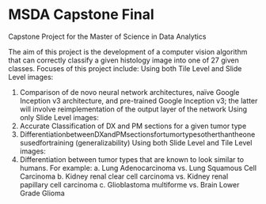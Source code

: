 # MSDA Capstone Final
Capstone Project for the Master of Science in Data Analytics

The aim of this project is the development of a computer vision algorithm that can correctly classify a given histology image into one of 27 given classes. Focuses of this project include:
Using both Tile Level and Slide Level images:
1) Comparison of de novo neural network architectures, naïve Google Inception v3 architecture, and pre-trained Google Inception v3; the latter will involve reimplementation of the output layer of the network
Using only Slide Level images:
2) Accurate Classification of DX and PM sections for a given tumor type
3) DifferentiationbetweenDXandPMsectionsfortumortypesotherthantheonesusedfortraining
(generalizability)
Using both Slide Level and Tile Level images:
4) Differentiation between tumor types that are known to look similar to humans. For example:
a. Lung Adenocarcinoma vs. Lung Squamous Cell Carcinoma
b. Kidney renal clear cell carcinoma vs. Kidney renal papillary cell carcinoma c. Glioblastoma multiforme vs. Brain Lower Grade Glioma
